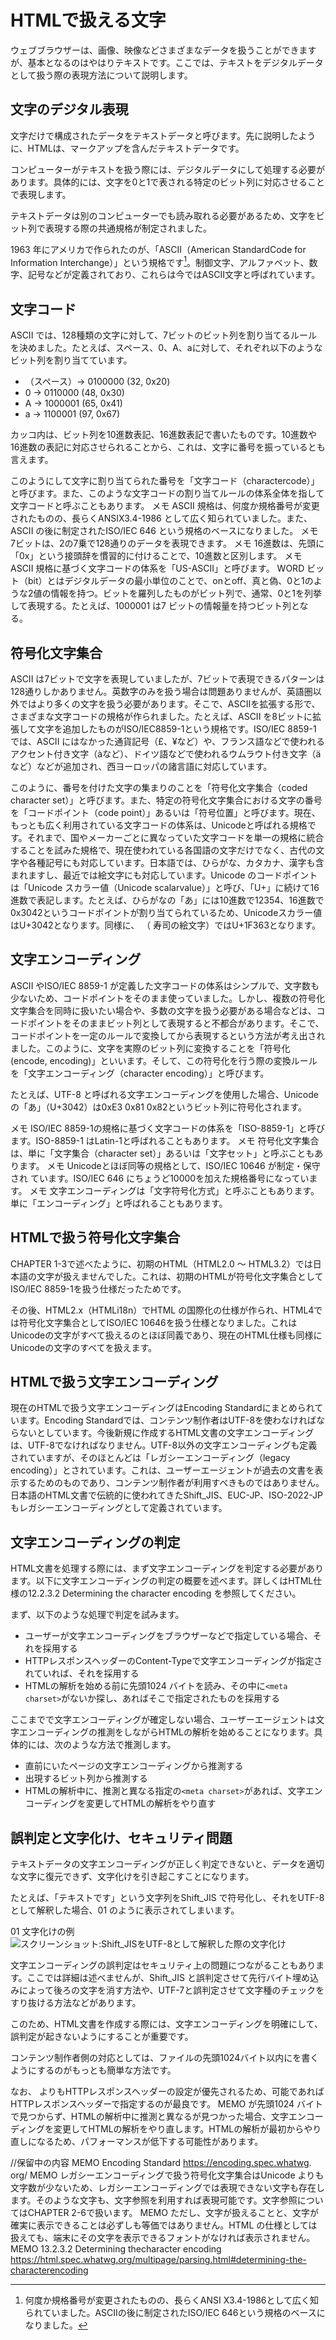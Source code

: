 # HTMLで扱える文字

ウェブブラウザーは、画像、映像などさまざまなデータを扱うことができますが、基本となるのはやはりテキストです。ここでは、テキストをデジタルデータとして扱う際の表現方法について説明します。

## 文字のデジタル表現

文字だけで構成されたデータをテキストデータと呼びます。先に説明したように、HTMLは、マークアップを含んだテキストデータです。

コンピューターがテキストを扱う際には、デジタルデータにして処理する必要があります。具体的には、文字を0と1で表される特定のビット列に対応させることで表現します。

テキストデータは別のコンピューターでも読み取れる必要があるため、文字をビット列で表現する際の共通規格が制定されました。

1963 年にアメリカで作られたのが、「ASCII（American StandardCode for Information Interchange）」という規格です[^1]。制御文字、アルファベット、数字、記号などが定義されており、これらは今ではASCII文字と呼ばれています。

[^1]: 何度か規格番号が変更されたものの、長らくANSI X3.4-1986として広く知られていました。ASCIIの後に制定されたISO/IEC 646という規格のベースになりました。

## 文字コード

ASCII では、128種類の文字に対して、7ビットのビット列を割り当てるルールを決めました。たとえば、スペース、0、A、aに対して、それぞれ以下のようなビット列を割り当てています。

- （スペース）→ 0100000 (32, 0x20)
- 0 → 0110000 (48, 0x30)
- A → 1000001 (65, 0x41)
- a → 1100001 (97, 0x67)

カッコ内は、ビット列を10進数表記、16進数表記で書いたものです。10進数や16進数の表記に対応させられることから、これは、文字に番号を振っているとも言えます。

このようにして文字に割り当てられた番号を「文字コード（charactercode）」と呼びます。また、このような文字コードの割り当てルールの体系全体を指して文字コードと呼ぶこともあります。
メモ
ASCII 規格は、何度か規格番号が変更されたものの、長らくANSIX3.4-1986 として広く知られていました。また、ASCII の後に制定されたISO/IEC 646 という規格のベースになりました。
メモ
7ビットは、2の7乗で128通りのデータを表現できます。
メモ
16進数は、先頭に「0x」という接頭辞を慣習的に付けることで、10進数と区別します。
メモ
ASCII 規格に基づく文字コードの体系を「US-ASCII」と呼びます。
WORD
ビット（bit）とはデジタルデータの最小単位のことで、onとoff、真と偽、0と1のような2値の情報を持つ。ビットを羅列したものがビット列で、通常、0と1を列挙して表現する。たとえば、1000001 は7 ビットの情報量を持つビット列となる。

## 符号化文字集合

ASCII は7ビットで文字を表現していましたが、7ビットで表現できるパターンは128通りしかありません。英数字のみを扱う場合は問題ありませんが、英語圏以外ではより多くの文字を扱う必要があります。そこで、ASCIIを拡張する形で、さまざまな文字コードの規格が作られました。たとえば、ASCII を8ビットに拡張して文字を追加したものがISO/IEC8859-1という規格です。ISO/IEC 8859-1 では、ASCII にはなかった通貨記号（£、¥など）や、フランス語などで使われるアクセント付き文字（àなど）、ドイツ語などで使われるウムラウト付き文字（äなど）などが追加され、西ヨーロッパの諸言語に対応しています。

このように、番号を付けた文字の集まりのことを「符号化文字集合（coded character set）」と呼びます。また、特定の符号化文字集合における文字の番号を「コードポイント（code point）」あるいは「符号位置」と呼びます。現在、もっとも広く利用されている文字コードの体系は、Unicodeと呼ばれる規格です。それまで、国やメーカーごとに異なっていた文字コードを単一の規格に統合することを試みた規格で、現在使われている各国語の文字だけでなく、古代の文字や各種記号にも対応しています。日本語では、ひらがな、カタカナ、漢字も含まれますし、最近では絵文字にも対応しています。Unicode のコードポイントは「Unicode スカラー値（Unicode scalarvalue）」と呼び、「U+」に続けて16進数で表記します。たとえば、ひらがなの「あ」には10進数で12354、16進数で0x3042というコードポイントが割り当てられているため、Unicodeスカラー値はU+3042となります。同様に、 （ 寿司の絵文字）ではU+1F363となります。

## 文字エンコーディング

ASCII やISO/IEC 8859-1 が定義した文字コードの体系はシンプルで、文字数も少ないため、コードポイントをそのまま使っていました。しかし、複数の符号化文字集合を同時に扱いたい場合や、多数の文字を扱う必要がある場合などは、コードポイントをそのままビット列として表現すると不都合があります。そこで、コードポイントを一定のルールで変換してから表現するという方法が考え出されました。このように、文字を実際のビット列に変換することを「符号化(encode, encoding)」といいます。そして、この符号化を行う際の変換ルールを「文字エンコーディング（character encoding）」と呼びます。

たとえば、UTF-8 と呼ばれる文字エンコーディングを使用した場合、Unicodeの「あ」（U+3042）は0xE3 0x81 0x82というビット列に符号化されます。

メモ
ISO/IEC 8859-1の規格に基づく文字コードの体系を「ISO-8859-1」と呼びます。ISO-8859-1 はLatin-1と呼ばれることもあります。
メモ
符号化文字集合は、単に「文字集合（character set）」あるいは「文字セット」と呼ぶこともあります。
メモ
Unicodeとほぼ同等の規格として、ISO/IEC 10646 が制定・保守され
ています。ISO/IEC 646 にちょうど10000を加えた規格番号になっています。
メモ
文字エンコーディングは「文字符号化方式」と呼ぶこともあります。単に「エンコーディング」と呼ばれることもあります。

## HTMLで扱う符号化文字集合

CHAPTER 1-3で述べたように、初期のHTML（HTML2.0 ～ HTML3.2）では日本語の文字が扱えませんでした。これは、初期のHTMLが符号化文字集合としてISO/IEC 8859-1を扱う仕様だったためです。

その後、HTML2.x（HTMLi18n）でHTML の国際化の仕様が作られ、HTML4では符号化文字集合としてISO/IEC 10646を扱う仕様となりました。これはUnicodeの文字がすべて扱えるのとほぼ同義であり、現在のHTML仕様も同様にUnicodeの文字のすべてを扱えます。

## HTMLで扱う文字エンコーディング

現在のHTMLで扱う文字エンコーディングはEncoding Standardにまとめられています。Encoding Standardでは、コンテンツ制作者はUTF-8を使わなければならないとしています。今後新規に作成するHTML文書の文字エンコーディングは、UTF-8でなければなりません。UTF-8以外の文字エンコーディングも定義されていますが、そのほとんどは「レガシーエンコーディング（legacy encoding）」とされています。これは、ユーザーエージェントが過去の文書を表示するためのものであり、コンテンツ制作者が利用すべきものではありません。日本語のHTML文書で伝統的に使われてきたShift_JIS、EUC-JP、ISO-2022-JPもレガシーエンコーディングとして定義されています。

## 文字エンコーディングの判定

HTML文書を処理する際には、まず文字エンコーディングを判定する必要があります。以下に文字エンコーディングの判定の概要を述べます。詳しくはHTML仕様の12.2.3.2 Determining the character encoding を参照してください。

まず、以下のような処理で判定を試みます。

- ユーザーが文字エンコーディングをブラウザーなどで指定している場合、それを採用する
- HTTPレスポンスヘッダーのContent-Typeで文字エンコーディングが指定されていれば、それを採用する
- HTMLの解析を始める前に先頭1024 バイトを読み、その中に`<meta charset>`がないか探し、あればそこで指定されたものを採用する

ここまでで文字エンコーディングが確定しない場合、ユーザーエージェントは文字エンコーディングの推測をしながらHTMLの解析を始めることになります。具体的には、次のような方法で推測します。

- 直前にいたページの文字エンコーディングから推測する
- 出現するビット列から推測する
- HTMLの解析中に、推測と異なる指定の`<meta charset>`があれば、文字エンコーディングを変更してHTMLの解析をやり直す

## 誤判定と文字化け、セキュリティ問題

テキストデータの文字エンコーディングが正しく判定できないと、データを適切な文字に復元できず、文字化けを引き起こすことになります。

たとえば、「テキストです」という文字列をShift_JIS で符号化し、それをUTF-8として解釈した場合、01 のように表示されてしまいます。

01 文字化けの例
![スクリーンショット:Shift_JISをUTF-8として解釈した際の文字化け](../img/sjis_as_uff-8.png)

文字エンコーディングの誤判定はセキュリティ上の問題につながることもあります。ここでは詳細は述べませんが、Shift_JIS と誤判定させて先行バイト埋め込みによって後ろの文字を消す方法や、UTF-7と誤判定させて文字種のチェックをすり抜ける方法などがあります。

このため、HTML文書を作成する際には、文字エンコーディングを明確にして、誤判定が起きないようにすることが重要です。

コンテンツ制作者側の対応としては、ファイルの先頭1024バイト以内に<meta charset>を書くようにするのがもっとも簡単な方法です。

なお、<meta charset> よりもHTTPレスポンスヘッダーの設定が優先されるため、可能であればHTTPレスポンスヘッダーで指定するのが最良です。
MEMO 
<meta charset> が先頭1024 バイトで見つからず、HTMLの解析中に推測と異なる<meta charset>が見つかった場合、文字エンコーディングを変更してHTMLの解析をやり直します。HTMLの解析が最初からやり直しになるため、パフォーマンスが低下する可能性があります。

//保留中の内容
MEMO 
Encoding Standard 
https://encoding.spec.whatwg. 
org/ 
MEMO 
レガシーエンコーディングで扱う符号化文字集合はUnicode よりも文字数が少ないため、レガシーエンコーディングでは表現できない文字も存在します。そのような文字も、文字参照を利用すれば表現可能です。文字参照についてはCHAPTER 2-6で扱います。
MEMO
ただし、文字が扱えることと、文字が確実に表示できることは必ずしも等価ではありません。HTML の仕様としては扱えても、端末にその文字を表示できるフォントがなければ表示されません。
MEMO
13.2.3.2 Determining thecharacter encoding https://html.spec.whatwg.org/multipage/parsing.html#determining-the-characterencoding

